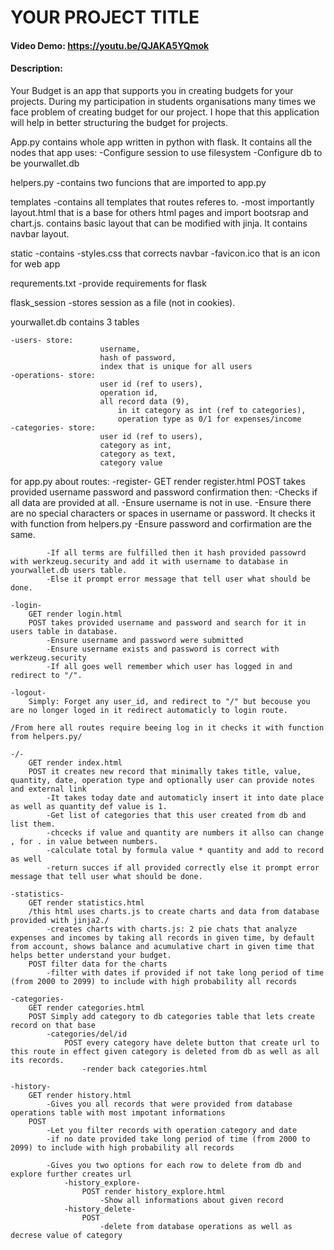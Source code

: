 # YOUR PROJECT TITLE
#### Video Demo:  https://youtu.be/QJAKA5YQmok
#### Description:
Your Budget is an app that supports you in creating budgets for your projects. During my participation in students organisations many times we face problem of creating budget for our project. I hope that this application will help in better structuring the budget for projects.

App.py contains whole app written in python with flask. It contains all the nodes that app uses:
-Configure session to use filesystem
-Configure db to be yourwallet.db

helpers.py
-contains two funcions that are imported to app.py

templates
-contains all templates that routes referes to.
-most importantly layout.html that is a base for others html pages and import bootsrap and chart.js. contains basic layout that can be modified with jinja. It contains navbar layout.

static
-contains
    -styles.css that corrects navbar
    -favicon.ico that is an icon for web app

requrements.txt
-provide requirements for flask

flask_session
-stores session as a file (not in cookies).

yourwallet.db
    contains 3 tables

    -users- store:
                        username,
                        hash of password,
                        index that is unique for all users
    -operations- store:
                        user id (ref to users),
                        operation id,
                        all record data (9),
                            in it category as int (ref to categories),
                            operation type as 0/1 for expenses/income
    -categories- store:
                        user id (ref to users),
                        category as int,
                        category as text,
                        category value

for app.py
about routes:
    -register-
        GET render register.html
        POST takes provided username password and password confirmation then:
            -Checks if all data are provided at all.
            -Ensure username is not in use.
            -Ensure there are no special characters or spaces in username or password. It checks it with function from helpers.py
            -Ensure password and corfirmation are the same.

            -If all terms are fulfilled then it hash provided passowrd with werkzeug.security and add it with username to database in yourwallet.db users table.
            -Else it prompt error message that tell user what should be done.

    -login-
        GET render login.html
        POST takes provided username and password and search for it in users table in database.
            -Ensure username and password were submitted
            -Ensure username exists and password is correct with werkzeug.security
            -If all goes well remember which user has logged in and redirect to "/".

    -logout-
        Simply: Forget any user_id, and redirect to "/" but becouse you are no longer loged in it redirect automaticly to login route.

    /From here all routes require beeing log in it checks it with function from helpers.py/

    -/-
        GET render index.html
        POST it creates new record that minimally takes title, value, quantity, date, operation type and optionally user can provide notes and external link
            -It takes today date and automaticly insert it into date place as well as quantity def value is 1.
            -Get list of categories that this user created from db and list them.
            -chcecks if value and quantity are numbers it allso can change , for . in value between numbers.
            -calculate total by formula value * quantity and add to record as well
            -return succes if all provided correctly else it prompt error message that tell user what should be done.

    -statistics-
        GET render statistics.html
        /this html uses charts.js to create charts and data from database provided with jinja2./
            -creates charts with charts.js: 2 pie chats that analyze expenses and incomes by taking all records in given time, by default from account, shows balance and acumulative chart in given time that helps better understand your budget.
        POST filter data for the charts
            -filter with dates if provided if not take long period of time (from 2000 to 2099) to include with high probability all records

    -categories-
        GET render categories.html
        POST Simply add category to db categories table that lets create record on that base
            -categories/del/id
                POST every category have delete button that create url to this route in effect given category is deleted from db as well as all its records.
                    -render back categories.html

    -history-
        GET render history.html
            -Gives you all records that were provided from database operations table with most impotant informations
        POST
            -Let you filter records with operation category and date
            -if no date provided take long period of time (from 2000 to 2099) to include with high probability all records

            -Gives you two options for each row to delete from db and explore further creates url
                -history_explore-
                    POST render history_explore.html
                        -Show all informations about given record
                -history_delete-
                    POST
                        -delete from database operations as well as decrese value of category
